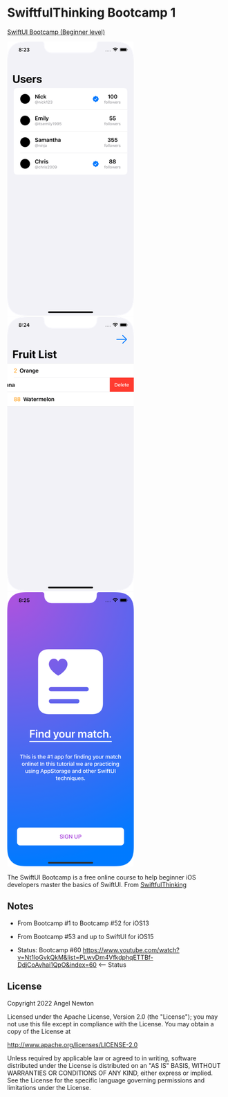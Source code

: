 # SwiftfulThinking Bootcamp 1

[SwiftUI Bootcamp (Beginner level)](https://www.youtube.com/playlist?list=PLwvDm4VfkdphqETTBf-DdjCoAvhai1QpO)  

![Scheme](/readmeImages/SimulatorScreenShot-iPhone13-2022-05-31at08.23.38.png)
![Scheme](/readmeImages/SimulatorScreenShot-iPhone13-2022-05-31at08.24.40.png)
![Scheme](/readmeImages/SimulatorScreenShot-iPhone13-2022-05-31at08.25.15.png)

The SwiftUI Bootcamp is a free online course to help beginner iOS developers master the basics of SwiftUI.
From [SwiftfulThinking](https://www.youtube.com/c/SwiftfulThinking)


## Notes 
- From Bootcamp #1 to Bootcamp #52 for iOS13

- From Bootcamp #53 and up to SwiftUI for iOS15

- Status: Bootcamp #60
  https://www.youtube.com/watch?v=Nt1loGvkQkM&list=PLwvDm4VfkdphqETTBf-DdjCoAvhai1QpO&index=60  <-- Status



## License

Copyright 2022 Angel Newton

Licensed under the Apache License, Version 2.0 (the "License"); you may not use this file except in compliance with the License. You may obtain a copy of the License at

http://www.apache.org/licenses/LICENSE-2.0

Unless required by applicable law or agreed to in writing, software distributed under the License is distributed on an "AS IS" BASIS, WITHOUT WARRANTIES OR CONDITIONS OF ANY KIND, either express or implied. See the License for the specific language governing permissions and limitations under the License.
